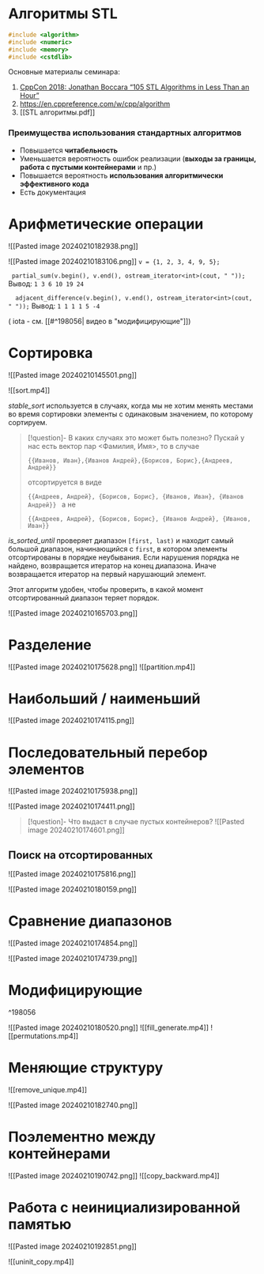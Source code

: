 #  Алгоритмы STL

```cpp
#include <algorithm>
#include <numeric>
#include <memory>
#include <cstdlib>
```

Основные материалы семинара: 

1. [СppCon 2018: Jonathan Boccara “105 STL Algorithms in Less Than an Hour”](https://youtu.be/2olsGf6JIkU)
2. https://en.cppreference.com/w/cpp/algorithm
3. [[STL алгоритмы.pdf]]

### **Преимущества использования стандартных алгоритмов**
- Повышается **читабельность**
- Уменьшается вероятность ошибок реализации (**выходы за границы, работа с пустыми контейнерами** и пр.)
- Повышается вероятность **использования алгоритмически эффективного кода**
- Есть документация


# Арифметические операции
![[Pasted image 20240210182938.png]]

![[Pasted image 20240210183106.png]]
`v = {1, 2, 3, 4, 9, 5};`

` partial_sum(v.begin(), v.end(), ostream_iterator<int>(cout, " "));`
Вывод: `1 3 6 10 19 24`

`  adjacent_difference(v.begin(), v.end(), ostream_iterator<int>(cout, " "));`
Вывод: `1 1 1 1 5 -4`

( iota - см. [[#^198056| видео в "модифицирующие"]])
# Сортировка

![[Pasted image 20240210145501.png]]


![[sort.mp4]]

*stable_sort* используется в случаях, когда мы не хотим менять местами во время сортировки элементы с одинаковым значением, по которому сортируем.

> [!question]- В каких случаях это может быть полезно? 
> Пускай у нас есть вектор пар <Фамилия, Имя>, то в случае
> 
> `{{Иванов, Иван},{Иванов Андрей},{Борисов, Борис},{Андреев, Андрей}}` 
> 
> отсортируется в виде 
> 
> `{{Андреев, Андрей}, {Борисов, Борис}, {Иванов, Иван}, {Иванов Андрей}}
> `
> а не 
> 
> `{{Андреев, Андрей}, {Борисов, Борис}, {Иванов Андрей}, {Иванов, Иван}}`

*is_sorted_until* проверяет диапазон `[first, last)` и находит самый большой диапазон, начинающийся с `first`, в котором элементы отсортированы в порядке неубывания.
Если нарушения порядка не найдено, возвращается итератор на конец диапазона. Иначе возвращается итератор на первый нарушающий элемент.

Этот алгоритм удобен, чтобы проверить, в какой момент отсортированный диапазон теряет порядок.


![[Pasted image 20240210165703.png]]

# Разделение
![[Pasted image 20240210175628.png]]
![[partition.mp4]]
# Наибольший / наименьший
![[Pasted image 20240210174115.png]]

# Последовательный перебор элементов
![[Pasted image 20240210175938.png]]

![[Pasted image 20240210174411.png]]

> [!question]- Что выдаст в случае пустых контейнеров?
> ![[Pasted image 20240210174601.png]]
## Поиск на отсортированных
![[Pasted image 20240210175816.png]]


![[Pasted image 20240210180159.png]]



# Сравнение диапазонов
![[Pasted image 20240210174854.png]]

![[Pasted image 20240210174739.png]]


# Модифицирующие

^198056

![[Pasted image 20240210180520.png]]
![[fill_generate.mp4]]
![[permutations.mp4]]

# Меняющие структуру
![[remove_unique.mp4]]

![[Pasted image 20240210182740.png]]


# Поэлементно между контейнерами
![[Pasted image 20240210190742.png]]
![[copy_backward.mp4]]

# Работа с неинициализированной памятью
![[Pasted image 20240210192851.png]]

![[uninit_copy.mp4]]